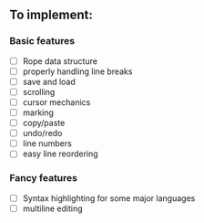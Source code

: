 ## To implement:

### Basic features
- [ ] Rope data structure
- [ ] properly handling line breaks
- [ ] save and load
- [ ] scrolling
- [ ] cursor mechanics
- [ ] marking
- [ ] copy/paste
- [ ] undo/redo
- [ ] line numbers
- [ ] easy line reordering

### Fancy features
- [ ] Syntax highlighting for some major languages
- [ ] multiline editing